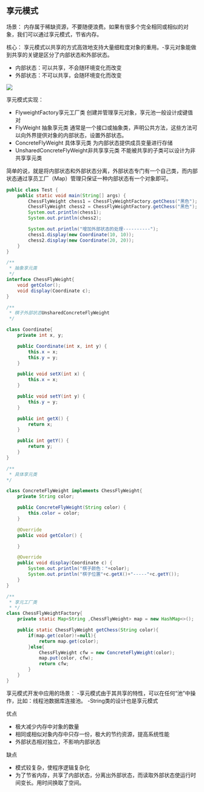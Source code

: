 ## 享元模式
场景：
内存属于稀缺资源，不要随便浪费。如果有很多个完全相同或相似的对象，我们可以通过享元模式，节省内存。

核心：
享元模式以共享的方式高效地支持大量细粒度对象的重用。-享元对象能做到共享的关键是区分了内部状态和外部状态。
* 内部状态：可以共享，不会随环境变化而改变
* 外部状态：不可以共享，会随环境变化而改变
<img src="https://gitee.com/zero049/MyNoteImages/raw/master/Annotation 2019-12-08 164229.png"  div align=center />

享元模式实现：
* FlyweightFactory享元工厂类
创建并管理享元对象，享元池一般设计成键值对
* FlyWeight 抽象享元类
通常是一个接口或抽象类，声明公共方法，这些方法可以向外界提供对象的内部状态，设置外部状态。
* ConcreteFlyWeight 具体享元类
为内部状态提供成员变量进行存储
* UnsharedConcreteFlyWeight非共享享元类
不能被共享的子类可以设计为非共享享元类

简单的说，就是将内部状态和外部状态分离，外部状态专门有一个自己类，而内部状态通过享员工厂（Map）管理只保证一种内部状态有一个对象即可。

```java
public class Test {
    public static void main(String[] args) {
        ChessFlyWeight chess1 = ChessFlyWeightFactory.getChess("黑色");
        ChessFlyWeight chess2 = ChessFlyWeightFactory.getChess("黑色");
        System.out.println(chess1);
        System.out.println(chess2);

        System.out.println("增加外部状态的处理----------");
        chess1.display(new Coordinate(10, 10));
        chess2.display(new Coordinate(20, 20));
    }
}

/**
 * 抽象享元类
 */
interface ChessFlyWeight{
    void getColor();
    void display(Coordinate c);
}

/**
 * 棋子外部状态UnsharedConcreteFlyWeight
 */

class Coordinate{
    private int x, y;

    public Coordinate(int x, int y) {
        this.x = x;
        this.y = y;
    }

    public void setX(int x) {
        this.x = x;
    }

    public void setY(int y) {
        this.y = y;
    }

    public int getX() {
        return x;
    }

    public int getY() {
        return y;
    }
}

/**
 * 具体享元类
*/

class ConcreteFlyWeight implements ChessFlyWeight{
    private String color;

    public ConcreteFlyWeight(String color) {
        this.color = color;
    }

    @Override
    public void getColor() {

    }

    @Override
    public void display(Coordinate c) {
        System.out.println("棋子颜色："+color);
        System.out.println("棋子位置"+c.getX()+"-----"+c.getY());
    }
}

/**
 * 享元工厂类
 * */
class ChessFlyWeightFactory{
    private static Map<String ,ChessFlyWeight> map = new HashMap<>();

    public static ChessFlyWeight getChess(String color){
        if(map.get(color)!=null){
            return map.get(color);
        }else{
            ChessFlyWeight cfw = new ConcreteFlyWeight(color);
            map.put(color, cfw);
            return cfw;
        }
    }
}
```

享元模式开发中应用的场景：
-享元模式由于其共享的特性，可以在任何“池”中操作，比如：线程池数据库连接池。
-String类的设计也是享元模式

优点
* 极大减少内存中对象的数量
* 相同或相似对象内存中只存一份，极大的节约资源，提高系统性能
* 外部状态相对独立，不影响内部状态

缺点
* 模式较复杂，使程序逻辑复杂化
* 为了节省内存，共享了内部状态，分离出外部状态，而读取外部状态使运行时间变长。用时间换取了空间。